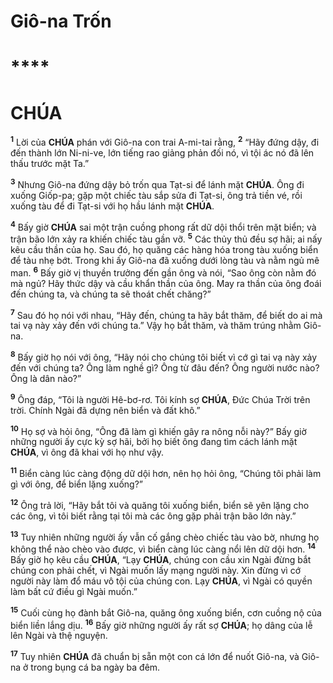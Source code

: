 # Giô-na Trốn

# \*\*\*\*

# CHÚA

<sup><b>1</b></sup> Lời của **CHÚA** phán với Giô-na con trai A-mi-tai rằng, <sup><b>2</b></sup> “Hãy đứng dậy, đi đến thành lớn Ni-ni-ve, lớn tiếng rao giảng phản đối nó, vì tội ác nó đã lên thấu trước mặt Ta.”

<sup><b>3</b></sup> Nhưng Giô-na đứng dậy bỏ trốn qua Tạt-si để lánh mặt **CHÚA**. Ông đi xuống Giốp-pa; gặp một chiếc tàu sắp sửa đi Tạt-si, ông trả tiền vé, rồi xuống tàu để đi Tạt-si với họ hầu lánh mặt **CHÚA**.

<sup><b>4</b></sup> Bấy giờ **CHÚA** sai một trận cuồng phong rất dữ dội thổi trên mặt biển; và trận bão lớn xảy ra khiến chiếc tàu gần vỡ. <sup><b>5</b></sup> Các thủy thủ đều sợ hãi; ai nấy kêu cầu thần của họ. Sau đó, họ quăng các hàng hóa trong tàu xuống biển để tàu nhẹ bớt. Trong khi ấy Giô-na đã xuống dưới lòng tàu và nằm ngủ mê man. <sup><b>6</b></sup> Bấy giờ vị thuyền trưởng đến gần ông và nói, “Sao ông còn nằm đó mà ngủ? Hãy thức dậy và cầu khẩn thần của ông. May ra thần của ông đoái đến chúng ta, và chúng ta sẽ thoát chết chăng?”

<sup><b>7</b></sup> Sau đó họ nói với nhau, “Hãy đến, chúng ta hãy bắt thăm, để biết do ai mà tai vạ này xảy đến với chúng ta.” Vậy họ bắt thăm, và thăm trúng nhằm Giô-na.

<sup><b>8</b></sup> Bấy giờ họ nói với ông, “Hãy nói cho chúng tôi biết vì cớ gì tai vạ này xảy đến với chúng ta? Ông làm nghề gì? Ông từ đâu đến? Ông người nước nào? Ông là dân nào?”

<sup><b>9</b></sup> Ông đáp, “Tôi là người Hê-bơ-rơ. Tôi kính sợ **CHÚA**, Đức Chúa Trời trên trời. Chính Ngài đã dựng nên biển và đất khô.”

<sup><b>10</b></sup> Họ sợ và hỏi ông, “Ông đã làm gì khiến gây ra nông nỗi này?” Bấy giờ những người ấy cực kỳ sợ hãi, bởi họ biết ông đang tìm cách lánh mặt **CHÚA**, vì ông đã khai với họ như vậy.

<sup><b>11</b></sup> Biển càng lúc càng động dữ dội hơn, nên họ hỏi ông, “Chúng tôi phải làm gì với ông, để biển lặng xuống?”

<sup><b>12</b></sup> Ông trả lời, “Hãy bắt tôi và quăng tôi xuống biển, biển sẽ yên lặng cho các ông, vì tôi biết rằng tại tôi mà các ông gặp phải trận bão lớn này.”

<sup><b>13</b></sup> Tuy nhiên những người ấy vẫn cố gắng chèo chiếc tàu vào bờ, nhưng họ không thể nào chèo vào được, vì biển càng lúc càng nổi lên dữ dội hơn. <sup><b>14</b></sup> Bấy giờ họ kêu cầu **CHÚA**, “Lạy **CHÚA**, chúng con cầu xin Ngài đừng bắt chúng con phải chết, vì Ngài muốn lấy mạng người này. Xin đừng vì cớ người này làm đổ máu vô tội của chúng con. Lạy **CHÚA**, vì Ngài có quyền làm bất cứ điều gì Ngài muốn.”

<sup><b>15</b></sup> Cuối cùng họ đành bắt Giô-na, quăng ông xuống biển, cơn cuồng nộ của biển liền lắng dịu. <sup><b>16</b></sup> Bấy giờ những người ấy rất sợ **CHÚA**; họ dâng của lễ lên Ngài và thệ nguyện.

<sup><b>17</b></sup> Tuy nhiên **CHÚA** đã chuẩn bị sẵn một con cá lớn để nuốt Giô-na, và Giô-na ở trong bụng cá ba ngày ba đêm.
